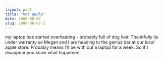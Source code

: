 ```yaml
---
layout: post
title: "hot apple"
date: 2006-08-07
slug: 2006-08-07-1
---
```


my laptop has started overheating - probably full of dog hair.  Thankfully its under warranty so Megan and I are heading to the genius bar at our local apple store.  Probably means i&apos;ll be with out a laptop for a week.  So if I disappear you know what happened.


